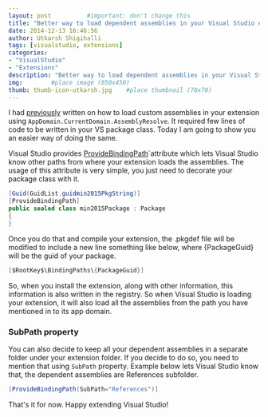 ```yaml
---
layout: post          #important: don't change this
title: "Better way to load dependent assemblies in your Visual Studio extensions"
date: 2014-12-13 16:46:56
author: Utkarsh Shigihalli
tags: [visualstudio, extensions]
categories:
- "VisualStudio"
- "Extensions"
description: "Better way to load dependent assemblies in your Visual Studio extensions"
img:        #place image (850x450)
thumb: thumb-icon-utkarsh.jpg    #place thumbnail (70x70)
---
```

I had [previously](http://geekswithblogs.net/onlyutkarsh/archive/2013/06/02/loading-custom-assemblies-in-visual-studio-extensions-again.aspx) written on how to load custom assemblies in your extension using `AppDomain.CurrentDomain.AssemblyResolve`. It required few lines of code to be written in your VS package class. Today I am going to show you an easier way of doing the same. 

Visual Studio provides [ProvideBindingPath](http://msdn.microsoft.com/en-us/library/microsoft.visualstudio.shell.providebindingpathattribute.aspx)`attribute which lets Visual Studio know other paths from where your extension loads the assemblies. The usage of this attribute is very simple, you just need to decorate your package class with it. 

```cs
[Guid(GuidList.guidmin2015PkgString)]
[ProvideBindingPath]
public sealed class min2015Package : Package
{
}
```

Once you do that and compile your extension, the <extension>.pkgdef file will be modified to include a new line something like below, where {PackageGuid} will be the guid of your package.

```cs
[$RootKey$\BindingPaths\{PackageGuid}]
```

So, when you install the extension, along with other information, this information is also written in the registry. So when Visual Studio is loading your extension, it will also load all the assemblies from the path you have mentioned in to its app domain.

### SubPath property

You can also decide to keep all your dependent assemblies in a separate folder under your extension folder. If you decide to do so, you need to mention that using `SubPath` property. Example below lets Visual Studio know that, the dependent assemblies are References subfolder.

```cs
[ProvideBindingPath(SubPath="References")]
```

That's it for now. Happy extending Visual Studio!